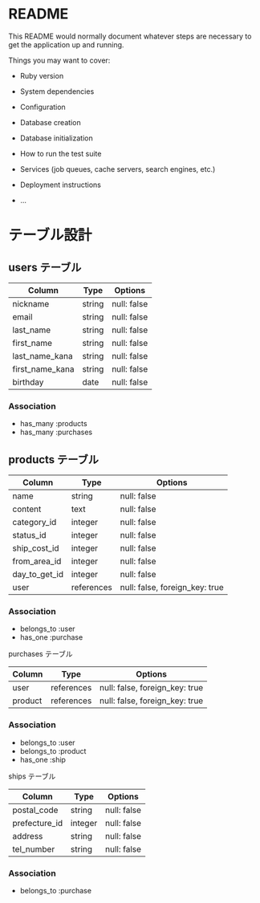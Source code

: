 # README

This README would normally document whatever steps are necessary to get the
application up and running.

Things you may want to cover:

* Ruby version

* System dependencies

* Configuration

* Database creation

* Database initialization

* How to run the test suite

* Services (job queues, cache servers, search engines, etc.)

* Deployment instructions

* ...

# テーブル設計

## users テーブル

| Column          | Type   | Options     |
| --------        | ------ | ----------- |
| nickname        | string | null: false |
| email           | string | null: false |
| last_name       | string | null: false |
| first_name      | string | null: false |
| last_name_kana  | string | null: false |
| first_name_kana | string | null: false |
| birthday        | date   | null: false |


### Association

- has_many :products
- has_many :purchases

## products テーブル

| Column        | Type       | Options                        |
| ------        | ------     | -----------                    |
| name          | string     | null: false                    |
| content       | text       | null: false                    |
| category_id   | integer    | null: false                    |
| status_id     | integer    | null: false                    |
| ship_cost_id  | integer    | null: false                    |
| from_area_id  | integer    | null: false                    |
| day_to_get_id | integer    | null: false                    |
| user          | references | null: false, foreign_key: true |

### Association

- belongs_to :user
- has_one :purchase

purchases テーブル

| Column      | Type       | Options                        |
| ------      | ---------- | ------------------------------ |
| user        | references | null: false, foreign_key: true |
| product     | references | null: false, foreign_key: true |

### Association

- belongs_to :user
- belongs_to :product
- has_one :ship


 ships テーブル

| Column        | Type       | Options                        |
| ------        | ---------- | ------------------------------ |
| postal_code   | string     | null: false                    |
| prefecture_id | integer    | null: false                    |
| address       | string     | null: false                    |
| tel_number    | string     | null: false                    |

### Association

- belongs_to :purchase